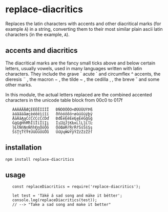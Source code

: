 # replace-diacritics

Replaces the latin characters with accents and other diacritical marks (for example `À`) in a string, converting them to their most similar plain ascii latin characters (in the example, `A`).

## accents and diacritics

The diacritical marks are the fancy small ticks above and below certain letters, usually vowels, used in many languages written with latin characters. They include the grave ` acute ´ and circumflex ^ accents, the dieresis ¨ , the macron − , the tilde ~ , the cedilla ¸ , the breve ˘ and some other marks.

In this module, the actual letters replaced are the combined accented characters in the unicode table block from 00c0 to 017f
      
       ÀÁÂÃÄÅÆÇÈÉÊËÌÍÎÏ   ÐÑÒÓÔÕÖ×ØÙÚÛÜÝÞß
       àáâãäåæçèéêëìíîï   ðñòóôõö÷øùúûüýþÿ
       ĀāĂăĄąĆćĈĉĊċČčĎď   ĐđĒēĔĕĖėĘęĚěĜĝĞğ
       ĠġĢģĤĥĦħĨĩĪīĬĭĮį   İıĲĳĴĵĶķĸĹĺĻļĽľĿ
       ŀŁłŃńŅņŇňŉŊŋŌōŎŏ   ŐőŒœŔŕŖŗŘřŚśŜŝŞş
       ŠšŢţŤťŦŧŨũŪūŬŭŮů   ŰűŲųŴŵŶŷŸŹźŻżŽžſ
       
       
## installation

    npm install replace-diacritics
    
    
## usage

```
   const replaceDiacritics = require('replace-diacritics');
   
   let test = 'Tàkë á sad song and mäke it bétter';
   console.log(replaceDiacritics(test)); 
   // --> "Take a sad song and make it better"
   
```
   
